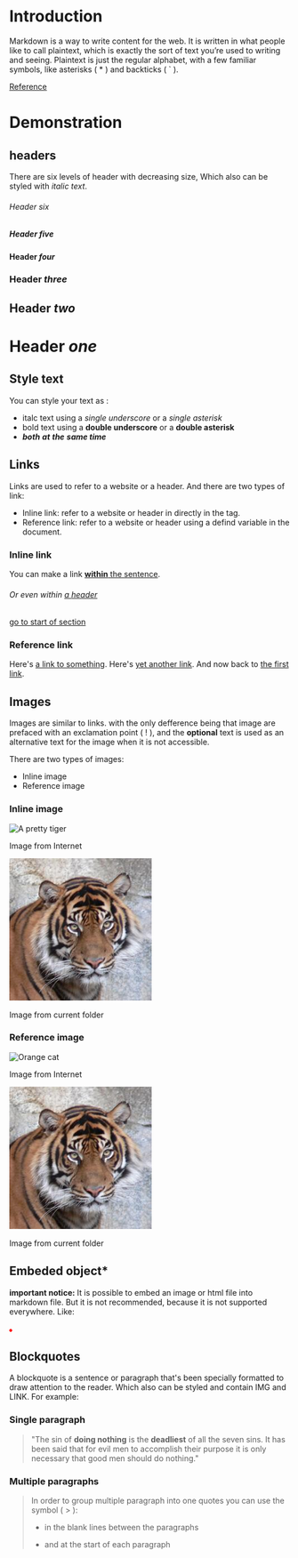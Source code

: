 
# Introduction

Markdown is a way to write content for the web. It is written in what people like to call plaintext, which is exactly the sort of text you’re used to writing and seeing. Plaintext is just the regular alphabet, with a few familiar symbols, like asterisks ( * ) and backticks ( ` ).

[Reference](https://www.markdowntutorial.com)

# Demonstration

## headers

There are six levels of header with decreasing size, Which also can be styled with _italic_ *text*.

###### Header *six*
##### Header *five*
#### Header *four*
### Header *three*
## Header *two*
# Header *one*

## Style text

You can style your text as :

- italc text using a _single underscore_ or a *single asterisk*
- bold text using a  __double underscore__ or a **double asterisk**
- **_both_** __*at*__ *__the__* _**same time**_

## Links

Links are used to refer to a website or a header.
And there are two types of link:

- Inline link: refer to a website or header in directly in the tag.
- Reference link: refer to a website or header using a defind variable in the document.
  
### Inline link

You can make a link [**within** the sentence](www.google.com).
###### Or even within [a _header_](www.google.com)

[go to start of section](#demonstration)

### Reference link

Here's [a link to something][link].
Here's [yet another link][another-link].
And now back to [the first link][link].

[link]: www.github.com
[another-link]: www.google.com

## Images

Images are similar to links. with the only defference being that image are prefaced with an exclamation point ( ! ), and the **optional** text is used as an alternative text for the image when it is not accessible.

There are two types of images:

- Inline image
- Reference image
  
### Inline image

![A pretty tiger](https://upload.wikimedia.org/wikipedia/commons/5/56/Tiger.50.jpg)

Image from Internet

![A pretty tiger](Tiger.jpg)

Image from current folder

### Reference image

![Orange cat][Cat]

Image from Internet

![Orange tiger][Tiger]

Image from current folder

[Cat]: http://icons.iconarchive.com/icons/google/noto-emoji-animals-nature/256/22221-cat-icon.png

[Tiger]: Tiger.jpg

## Embeded object*

**important notice:** It is possible to embed an image or html file into markdown file. But it is not recommended, because it is not supported everywhere.
Like:

<img src="data:image/png;base64,iVBORw0KGgoAAAANSUhEUgAAAAUAAAAFCAYAAACNbyblAAAAHElEQVQI12P4//8/w38GIAXDIBKE0DHxgljNBAAO9TXL0Y4OHwAAAABJRU5ErkJggg==" alt="Red dot" />

## Blockquotes

A blockquote is a sentence or paragraph that's been specially formatted to draw attention to the reader. Which also can be styled and contain IMG and LINK. For example:

### Single paragraph

>"The sin of __doing nothing__ is the **deadliest** of all the seven sins. It has been said that for evil men to accomplish their purpose it is only necessary that good men should do nothing."

### Multiple paragraphs

>In order to group multiple paragraph into one quotes you can use the symbol ( > ):
>
> - in the blank lines between the paragraphs
>
>- and at the start of each paragraph
